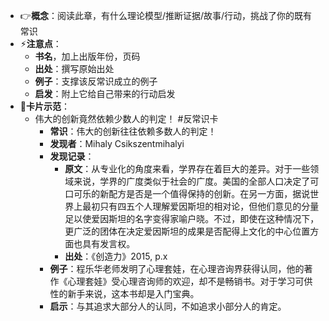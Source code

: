 - 👉**概念**：阅读此章，有什么理论模型/推断证据/故事/行动，挑战了你的既有常识
- ⚡︎**注意点**：
	- **书名**，加上出版年份，页码
	- **出处**：撰写原始出处
	- **例子**：支撑该反常识成立的例子
	- **启发**：附上它给自己带来的行动启发
- 📝**卡片示范**：
	- 伟大的创新竟然依赖少数人的判定！ #反常识卡
		- **常识**：伟大的创新往往依赖多数人的判定！
		- **发现者**：Mihaly Csikszentmihalyi
		- **发现记录**：
			- **原文**：从专业化的角度来看，学界存在着巨大的差异。对于一些领域来说，学界的广度类似于社会的广度。美国的全部人口决定了可口可乐的新配方是否是一个值得保持的创新。在另一方面，据说世界上最初只有四五个人理解爱因斯坦的相对论，但他们意见的分量足以使爱因斯坦的名字变得家喻户晓。不过，即使在这种情况下，更广泛的团体在决定爱因斯坦的成果是否配得上文化的中心位置方面也具有发言权。
			- **出处**：《创造力》2015, p.x
		- **例子**：程乐华老师发明了心理套娃，在心理咨询界获得认同，他的著作《心理套娃》受心理咨询师的欢迎，却不是畅销书。对于学习可供性的新手来说，这本书却是入门宝典。
		- **启示**：与其追求大部分人的认同，不如追求小部分人的肯定。